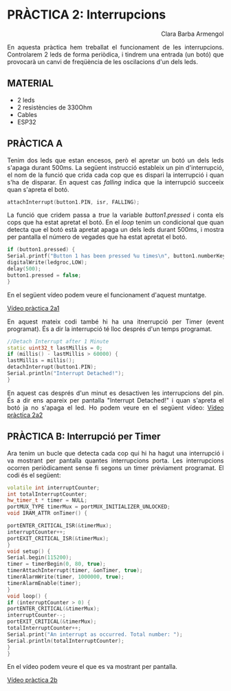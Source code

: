 # PRÀCTICA 2: Interrupcions
<div align=right> 

Clara Barba Armengol
<div>

<div align="justify">

En aquesta pràctica hem treballat el funcionament de les interrupcions. Controlarem 2 leds de forma periòdica, i tindrem una entrada (un botó) que provocarà un canvi de freqüència de les oscilacions d'un dels leds.
<div>

## MATERIAL
- 2 leds
- 2 resistències de 330Ohm
- Cables
- ESP32

## PRÀCTICA A
<div align="justify">

Tenim dos leds que estan encesos, però el apretar un botó un dels leds s'apaga durant 500ms. 
La següent instrucció estableix un pin d'interrupció, el nom de la funció que crida cada cop que es dispari la interrupció i quan s'ha de disparar. En aquest cas *falling* indica que la interrupció succeeix quan s'apreta el botó.
```cpp
attachInterrupt(button1.PIN, isr, FALLING);
```
La funció que cridem passa a *true* la variable *button1.pressed* i conta els cops que ha estat apretat el botó. En el *loop* tenim un condicional que quan detecta que el botó està apretat apaga un dels leds durant 500ms, i mostra per pantalla el número de vegades que ha estat apretat el botó. 
```cpp
if (button1.pressed) {
Serial.printf("Button 1 has been pressed %u times\n", button1.numberKeyPresses);
digitalWrite(ledgroc,LOW);
delay(500);
button1.pressed = false;
}
```
En el següent vídeo podem veure el funcionament d'aquest muntatge. 

[Vídeo pràctica 2a1](https://drive.google.com/file/d/1S7SWgX8qRtnsj2cJUopEu4GAZfXp5X87/view?usp=sharing)

En aquest mateix codi també hi ha una itnerrupció per Timer (event programat). És a dir la interrupció té lloc després d'un temps programat. 
```cpp
//Detach Interrupt after 1 Minute
static uint32_t lastMillis = 0;
if (millis() - lastMillis > 60000) {
lastMillis = millis();
detachInterrupt(button1.PIN);
Serial.println("Interrupt Detached!");
}
```
En aquest cas després d'un minut es desactiven les interrupcions del pin. És a dir ens apareix per pantalla "Interrupt Detached!" i quan s'apreta el botó ja no s'apaga el led. Ho podem veure en el següent vídeo: [Vídeo pràctica 2a2](https://drive.google.com/file/d/1tfPykJPB5cBUJFt30dK-nheHBcGurHuP/view?usp=sharing)

<div>

## PRÀCTICA B: Interrupció per Timer

Ara tenim un bucle que detecta cada cop qui hi ha hagut una interrupció i va mostrant per pantalla quantes interrupcions porta. Les interrupcions ocorren periòdicament sense fi segons un timer prèviament programat. El codi és el següent: 
```cpp
volatile int interruptCounter;
int totalInterruptCounter;
hw_timer_t * timer = NULL;
portMUX_TYPE timerMux = portMUX_INITIALIZER_UNLOCKED;
void IRAM_ATTR onTimer() {

portENTER_CRITICAL_ISR(&timerMux);
interruptCounter++;
portEXIT_CRITICAL_ISR(&timerMux);
}
void setup() {
Serial.begin(115200);
timer = timerBegin(0, 80, true);
timerAttachInterrupt(timer, &onTimer, true);
timerAlarmWrite(timer, 1000000, true);
timerAlarmEnable(timer);
}
void loop() {
if (interruptCounter > 0) {
portENTER_CRITICAL(&timerMux);
interruptCounter--;
portEXIT_CRITICAL(&timerMux);
totalInterruptCounter++;
Serial.print("An interrupt as occurred. Total number: ");
Serial.println(totalInterruptCounter);
}
}
```
En el vídeo podem veure el que es va mostrant per pantalla. 

[Vídeo pràctica 2b](https://drive.google.com/file/d/1VqgiWp01jgEF_e1Xm_8I2XYmw5j-lY5i/view?usp=sharing)